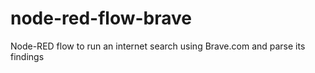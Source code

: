 # node-red-flow-brave
Node-RED flow to run an internet search using Brave.com and parse its findings
